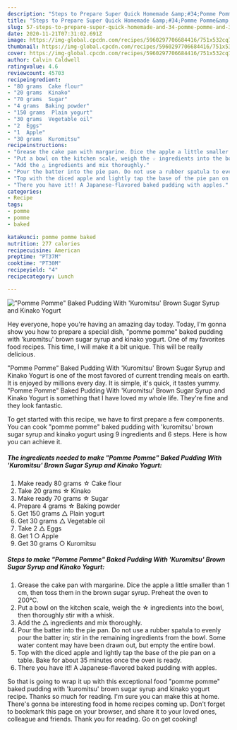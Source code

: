 ```yaml
---
description: "Steps to Prepare Super Quick Homemade &amp;#34;Pomme Pomme&amp;#34; Baked Pudding With &amp;#39;Kuromitsu&amp;#39; Brown Sugar Syrup and Kinako Yogurt"
title: "Steps to Prepare Super Quick Homemade &amp;#34;Pomme Pomme&amp;#34; Baked Pudding With &amp;#39;Kuromitsu&amp;#39; Brown Sugar Syrup and Kinako Yogurt"
slug: 57-steps-to-prepare-super-quick-homemade-and-34-pomme-pomme-and-34-baked-pudding-with-and-39-kuromitsu-and-39-brown-sugar-syrup-and-kinako-yogurt
date: 2020-11-21T07:31:02.691Z
image: https://img-global.cpcdn.com/recipes/5960297706684416/751x532cq70/pomme-pomme-baked-pudding-with-kuromitsu-brown-sugar-syrup-and-kinako-yogurt-recipe-main-photo.jpg
thumbnail: https://img-global.cpcdn.com/recipes/5960297706684416/751x532cq70/pomme-pomme-baked-pudding-with-kuromitsu-brown-sugar-syrup-and-kinako-yogurt-recipe-main-photo.jpg
cover: https://img-global.cpcdn.com/recipes/5960297706684416/751x532cq70/pomme-pomme-baked-pudding-with-kuromitsu-brown-sugar-syrup-and-kinako-yogurt-recipe-main-photo.jpg
author: Calvin Caldwell
ratingvalue: 4.6
reviewcount: 45703
recipeingredient:
- "80 grams  Cake flour"
- "20 grams  Kinako"
- "70 grams  Sugar"
- "4 grams  Baking powder"
- "150 grams  Plain yogurt"
- "30 grams  Vegetable oil"
- "2  Eggs"
- "1  Apple"
- "30 grams  Kuromitsu"
recipeinstructions:
- "Grease the cake pan with margarine. Dice the apple a little smaller than 1 cm, then toss them in the brown sugar syrup. Preheat the oven to 200℃."
- "Put a bowl on the kitchen scale, weigh the ☆ ingredients into the bowl, then thoroughly stir with a whisk."
- "Add the △ ingredients and mix thoroughly."
- "Pour the batter into the pie pan. Do not use a rubber spatula to evenly pour the batter in; stir in the remaining ingredients from the bowl. Some water content may have been drawn out, but empty the entire bowl."
- "Top with the diced apple and lightly tap the base of the pie pan on a table. Bake for about 35 minutes once the oven is ready."
- "There you have it!! A Japanese-flavored baked pudding with apples."
categories:
- Recipe
tags:
- pomme
- pomme
- baked

katakunci: pomme pomme baked 
nutrition: 277 calories
recipecuisine: American
preptime: "PT37M"
cooktime: "PT30M"
recipeyield: "4"
recipecategory: Lunch

---
```



![&#34;Pomme Pomme&#34; Baked Pudding With &#39;Kuromitsu&#39; Brown Sugar Syrup and Kinako Yogurt](https://img-global.cpcdn.com/recipes/5960297706684416/751x532cq70/pomme-pomme-baked-pudding-with-kuromitsu-brown-sugar-syrup-and-kinako-yogurt-recipe-main-photo.jpg)

Hey everyone, hope you're having an amazing day today. Today, I'm gonna show you how to prepare a special dish, &#34;pomme pomme&#34; baked pudding with &#39;kuromitsu&#39; brown sugar syrup and kinako yogurt. One of my favorites food recipes. This time, I will make it a bit unique. This will be really delicious.



&#34;Pomme Pomme&#34; Baked Pudding With &#39;Kuromitsu&#39; Brown Sugar Syrup and Kinako Yogurt is one of the most favored of current trending meals on earth. It is enjoyed by millions every day. It is simple, it's quick, it tastes yummy. &#34;Pomme Pomme&#34; Baked Pudding With &#39;Kuromitsu&#39; Brown Sugar Syrup and Kinako Yogurt is something that I have loved my whole life. They're fine and they look fantastic.


To get started with this recipe, we have to first prepare a few components. You can cook &#34;pomme pomme&#34; baked pudding with &#39;kuromitsu&#39; brown sugar syrup and kinako yogurt using 9 ingredients and 6 steps. Here is how you can achieve it.

<!--inarticleads1-->

##### The ingredients needed to make &#34;Pomme Pomme&#34; Baked Pudding With &#39;Kuromitsu&#39; Brown Sugar Syrup and Kinako Yogurt:

1. Make ready 80 grams ☆ Cake flour
1. Take 20 grams ☆ Kinako
1. Make ready 70 grams ☆ Sugar
1. Prepare 4 grams ☆ Baking powder
1. Get 150 grams △ Plain yogurt
1. Get 30 grams △ Vegetable oil
1. Take 2 △ Eggs
1. Get 1 ○ Apple
1. Get 30 grams ○ Kuromitsu




<!--inarticleads2-->

##### Steps to make &#34;Pomme Pomme&#34; Baked Pudding With &#39;Kuromitsu&#39; Brown Sugar Syrup and Kinako Yogurt:

1. Grease the cake pan with margarine. Dice the apple a little smaller than 1 cm, then toss them in the brown sugar syrup. Preheat the oven to 200℃.
1. Put a bowl on the kitchen scale, weigh the ☆ ingredients into the bowl, then thoroughly stir with a whisk.
1. Add the △ ingredients and mix thoroughly.
1. Pour the batter into the pie pan. Do not use a rubber spatula to evenly pour the batter in; stir in the remaining ingredients from the bowl. Some water content may have been drawn out, but empty the entire bowl.
1. Top with the diced apple and lightly tap the base of the pie pan on a table. Bake for about 35 minutes once the oven is ready.
1. There you have it!! A Japanese-flavored baked pudding with apples.




So that is going to wrap it up with this exceptional food &#34;pomme pomme&#34; baked pudding with &#39;kuromitsu&#39; brown sugar syrup and kinako yogurt recipe. Thanks so much for reading. I'm sure you can make this at home. There's gonna be interesting food in home recipes coming up. Don't forget to bookmark this page on your browser, and share it to your loved ones, colleague and friends. Thank you for reading. Go on get cooking!
